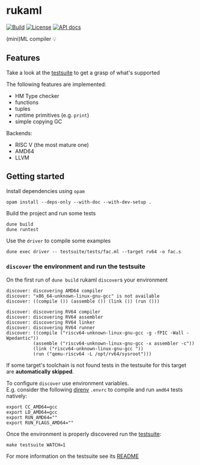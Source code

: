 # rukaml

[![Build](https://github.com/Kakadu/rukaml/actions/workflows/master.yml/badge.svg)](https://github.com/Kakadu/rukaml/actions/workflows/master.yml)
[![License](https://img.shields.io/badge/license-LGPL-blue)](https://github.com/Kakadu/miniml/blob/master/LICENSE.md)
[![API docs](https://img.shields.io/badge/API-documentation-yellowgreen)](https://kakadu.github.io/miniml/api)

(mini)ML compiler 💡


## Features
Take a look at the [testsuite](testsuite/tests) to get a grasp of what's supported

The following features are implemented:
- HM Type checker
- functions
- tuples
- runtime primitives (e.g. `print`)
- simple copying GC

Backends:
- RISC V (the most mature one)
- AMD64
- LLVM


## Getting started
Install dependencies using `opam`
```fish
opam install --deps-only --with-doc --with-dev-setup .
```

Build the project and run some tests
```fish
dune build
dune runtest
```

Use the `driver` to compile some examples
```fish
dune exec driver -- testsuite/tests/fac.ml --target rv64 -o fac.s
```

### `discover` the environment and run the testsuite
On the first run of `dune build` rukaml `discover`s your environment
```
discover: discovering AMD64 compiler
discover: "x86_64-unknown-linux-gnu-gcc" is not available
discover: ((compile ()) (assemble ()) (link ()) (run ()))

discover: discovering RV64 compiler
discover: discovering RV64 assembler
discover: discovering RV64 linker
discover: discovering RV64 runner
discover: ((compile ("riscv64-unknown-linux-gnu-gcc -g -fPIC -Wall -Wpedantic"))
          (assemble ("riscv64-unknown-linux-gnu-gcc -x assembler -c"))
          (link ("riscv64-unknown-linux-gnu-gcc "))
          (run ("qemu-riscv64 -L /opt/rv64/sysroot")))
```

If some target's toolchain is not found tests in the testsuite for this target are **automatically skipped**.

To configure `discover` use environment variables.<br>
E.g. consider the following [direnv](https://github.com/direnv/direnv) `.envrc`
to compile and run `amd64` tests natively:
```fish
export CC_AMD64=gcc
export LD_AMD64=gcc
export RUN_AMD64=""
export RUN_FLAGS_AMD64=""

```

Once the environment is properly discovered run the [testsuite](testsuite):
```fish
make testsuite WATCH=1
```

For more information on the testsuite see its [README](testsuite/README.md)
